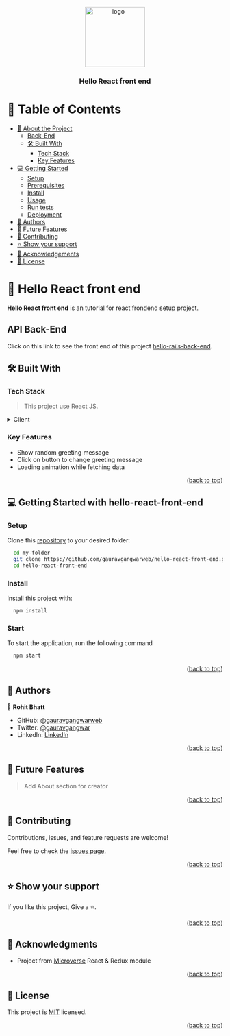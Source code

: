 <a name="readme-top"></a>
<div align="center">

  <img src="https://i.imgur.com/iwXJcq2.png" alt="logo" width="140"  height="auto" />
  <br/>

  <h3><b>Hello React front end</b></h3>
</div>

# 📗 Table of Contents

- [📖 About the Project](#about-project)
  - [Back-End](#back-end)
  - [🛠 Built With](#built-with)
    - [Tech Stack](#tech-stack)
    - [Key Features](#key-features)
- [💻 Getting Started](#getting-started)
  - [Setup](#setup)
  - [Prerequisites](#prerequisites)
  - [Install](#install)
  - [Usage](#usage)
  - [Run tests](#run-tests)
  - [Deployment](#triangular_flag_on_post-deployment)
- [👥 Authors](#authors)
- [🔭 Future Features](#future-features)
- [🤝 Contributing](#contributing)
- [⭐️ Show your support](#support)
- [🙏 Acknowledgements](#acknowledgements)
- [📝 License](#license)

# 📖 Hello React front end <a name="about-project"></a>

**Hello React front end** is an tutorial for react frondend setup project.

## API Back-End <a name="back-end"></a>
Click on this link to see the front end of this project [hello-rails-back-end](https://github.com/gauravgangwarweb/hello-rails-back-end).

## 🛠 Built With <a name="built-with"></a>

### Tech Stack <a name="tech-stack"></a>

> This project use React JS.
<details>
  <summary>Client</summary>
  <ul>
    <li><a href="https://reactjs.org/">React</a></li>
    <li><a href="https://redux.js.org/">Redux</a></li>
  </ul>
</details>

### Key Features <a name="key-features"></a>
- Show random greeting message
- Click on button to change greeting message
- Loading animation while fetching data

<p align="right">(<a href="#readme-top">back to top</a>)</p>

## 💻 Getting Started with hello-react-front-end <a name="getting-started"></a>

### Setup

Clone this [repository](https://github.com/gauravgangwarweb/hello-react-front-end.git) to your desired folder:

```sh
  cd my-folder
  git clone https://github.com/gauravgangwarweb/hello-react-front-end.git 
  cd hello-react-front-end
```

### Install

Install this project with:

```sh
  npm install
```

### Start

To start the application, run the following command

```sh
  npm start
```

<p align="right">(<a href="#readme-top">back to top</a>)</p>

## 👥 Authors <a name="authors"></a>
👤 **Rohit Bhatt**

- GitHub: [@gauravgangwarweb](https://github.com/gauravgangwarweb)
- Twitter: [@gauravgangwar](https://twitter.com/gauravgangwar501)
- LinkedIn: [LinkedIn](https://www.linkedin.com/in/gauravgangwarweb)

<p align="right">(<a href="#readme-top">back to top</a>)</p>

## 🔭 Future Features <a name="future-features"></a>

> Add About section for creator

<p align="right">(<a href="#readme-top">back to top</a>)</p>

## 🤝 Contributing <a name="contributing"></a>

Contributions, issues, and feature requests are welcome!

Feel free to check the [issues page](https://github.com/gauravgangwarweb/hello-react-front-end/issues).

<p align="right">(<a href="#readme-top">back to top</a>)</p>

## ⭐️ Show your support <a name="support"></a>

If you like this project, Give a ⭐️.

<p align="right">(<a href="#readme-top">back to top</a>)</p>

## 🙏 Acknowledgments <a name="acknowledgements"></a>

- Project from [Microverse](https://www.microverse.org/?grsf=i6yi2m) React & Redux module

<p align="right">(<a href="#readme-top">back to top</a>)</p>

## 📝 License <a name="license"></a>

This project is [MIT](./LICENSE) licensed.

<p align="right">(<a href="#readme-top">back to top</a>)</p>

